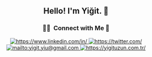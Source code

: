 <div align="center">

## Hello! I'm Yiğit. 👋

### 🤝🏻 &nbsp;Connect with Me 🤝


<a href="https://www.linkedin.com/in/" target="_blank">
    <img src="https://img.shields.io/badge/%20-linkedin-0072b1" alt="https://www.linkedin.com/in/">
</a>
<a href="https://twitter.com/" target="_blank">
    <img src="https://img.shields.io/badge/%20-twitter-%231DA1F2" alt="https://twitter.com/">
</a>
<a href="mailto:yigit.yiu@gmail.com" target="_blank">
    <img src="https://img.shields.io/badge/%20-gmail-B23121" alt="mailto:yigit.yiu@gmail.com">
</a>
<a href="https://yigituzun.com.tr/" target="_blank">
    <img src="https://img.shields.io/badge/-Website-orange" alt="https://yigituzun.com.tr/">
</a>


